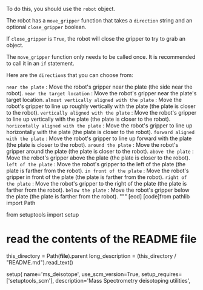 

To do this, you should use the `robot` object.

The robot has a `move_gripper` function that takes a `direction` string and
an optional `close_gripper` boolean.

If `close_gripper` is `True`, the robot will close the gripper to try to grab
an object.

The `move_gripper` function only needs to be called once.
It is recommended to call it in an `if` statement.

Here are the `direction`s that you can choose from:

`near the plate` : Move the robot's gripper near the plate (the side near the robot).
`near the target location` : Move the robot's gripper near the plate's target location.
`almost vertically aligned with the plate` : Move the robot's gripper to line up roughly vertically with the plate (the plate is closer to the robot).
`vertically aligned with the plate` : Move the robot's gripper to line up vertically with the plate (the plate is closer to the robot).
`horizontally aligned with the plate` : Move the robot's gripper to line up horizontally with the plate (the plate is closer to the robot).
`forward aligned with the plate` : Move the robot's gripper to line up forward with the plate (the plate is closer to the robot).
`around the plate` : Move the robot's gripper around the plate (the plate is closer to the robot).
`above the plate` : Move the robot's gripper above the plate (the plate is closer to the robot).
`left of the plate` : Move the robot's gripper to the left of the plate (the plate is farther from the robot).
`in front of the plate` : Move the robot's gripper in front of the plate (the plate is farther from the robot).
`right of the plate` : Move the robot's gripper to the right of the plate (the plate is farther from the robot).
`below the plate` : Move the robot's gripper below the plate (the plate is farther from the robot).
"""
[eod] [code]from pathlib import Path

from setuptools import setup


# read the contents of the README file
this_directory = Path(__file__).parent
long_description = (this_directory / "README.md").read_text()

setup(
    name='ms_deisotope',
    use_scm_version=True,
    setup_requires=['setuptools_scm'],
    description='Mass Spectrometry deisotoping utilities',